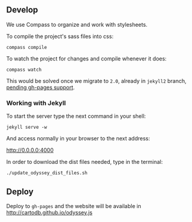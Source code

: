 ## Develop

We use Compass to organize and work with stylesheets.

To compile the project's sass files into css:

```
compass compile
```

To watch the project for changes and compile whenever it does:

```
compass watch
```

This would be solved once we migrate to `2.0`, already in `jekyll2` branch, [pending gh-pages support](https://github.com/github/pages-gem/pull/63).


### Working with Jekyll

To start the server type the next command in your shell:

```
jekyll serve -w
```

And access normally in your browser to the next address:

http://0.0.0.0:4000

In order to download the dist files needed, type in the terminal:

```
./update_odyssey_dist_files.sh
```

## Deploy

Deploy to `gh-pages` and the website will be available in http://cartodb.github.io/odyssey.js
